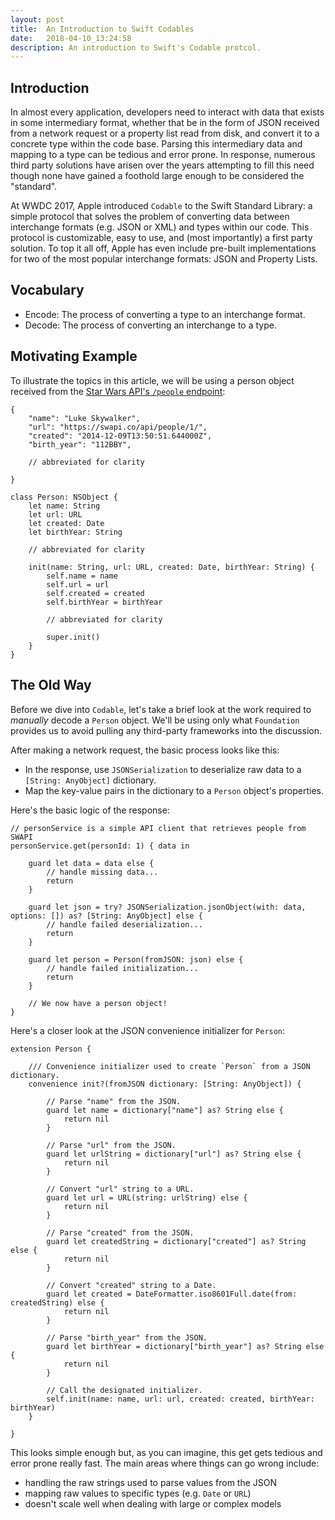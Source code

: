 ```yaml
---
layout: post
title:  An Introduction to Swift Codables
date:   2018-04-10_13:24:58
description: An introduction to Swift's Codable protcol.
---
```


<!--  Outline

> _All examples assume Swift 4.1 and Xcode 9.3._

1. An Introduction to Swift’s `Codable` Protocol
	- Brief primer on manual JSON parsing on iOS.
	- High level overview of protocols and how to use them.
	- Manually implementing Decodable/Encodable conformance.
	- You get a lot for free.
	- Decoding/Encoding strategies.
	- Classes vs. Structs
		- Pass by reference vs value types
		- Deterministic property initialization
	- 	`Codable` Network Requests

-->

## Introduction

In almost every application, developers need to interact with data that exists in some intermediary format, whether that be in the form of JSON received from a network request or a property list read from disk, and convert it to a concrete type within the code base. Parsing this intermediary data and mapping to a type can be tedious and error prone. In response, numerous third party solutions have arisen over the years attempting to fill this need though none have gained a foothold large enough to be considered the "standard".

At WWDC 2017, Apple introduced `Codable` to the Swift Standard Library: a simple protocol that solves the problem of converting data between interchange formats (e.g. JSON or XML) and types within our code. This protocol is customizable, easy to use, and (most importantly) a first party solution. To top it all off, Apple has even include pre-built implementations for two of the most popular interchange formats: JSON and Property Lists.

## Vocabulary

- Encode: The process of converting a type to an interchange format.
- Decode: The process of converting an interchange to a type.

## Motivating Example

To illustrate the topics in this article, we will be using a person object received from the [Star Wars API's `/people` endpoint](https://swapi.co/api/people/1/):

```
{
	"name": "Luke Skywalker",
	"url": "https://swapi.co/api/people/1/",
	"created": "2014-12-09T13:50:51.644000Z",
	"birth_year": "112BBY",

	// abbreviated for clarity

}
```

```
class Person: NSObject {
	let name: String
	let url: URL
	let created: Date
	let birthYear: String

	// abbreviated for clarity

	init(name: String, url: URL, created: Date, birthYear: String) {
		self.name = name
		self.url = url
		self.created = created
		self.birthYear = birthYear

		// abbreviated for clarity

		super.init()
	}
}
```

## The Old Way

Before we dive into `Codable`, let's take a brief look at the work required to _manually_ decode a `Person` object. We'll be using only what `Foundation` provides us to avoid pulling any third-party frameworks into the discussion.

After making a network request, the basic process looks like this:  

- In the response, use `JSONSerialization` to deserialize raw data to a `[String: AnyObject]` dictionary.
- Map the key-value pairs in the dictionary to a `Person` object's properties.

Here's the basic logic of the response:

```
// personService is a simple API client that retrieves people from SWAPI
personService.get(personId: 1) { data in
    
    guard let data = data else {
        // handle missing data...
        return
    }

    guard let json = try? JSONSerialization.jsonObject(with: data, options: []) as? [String: AnyObject] else {
        // handle failed deserialization...
        return
    }
    
    guard let person = Person(fromJSON: json) else {
    	// handle failed initialization...
    	return
    }
    
    // We now have a person object!
}
```


Here's a closer look at the JSON convenience initializer for `Person`:

```
extension Person {

    /// Convenience initializer used to create `Person` from a JSON dictionary.
    convenience init?(fromJSON dictionary: [String: AnyObject]) {

        // Parse "name" from the JSON.
        guard let name = dictionary["name"] as? String else {
            return nil
        }

        // Parse "url" from the JSON.
        guard let urlString = dictionary["url"] as? String else {
            return nil
        }

        // Convert "url" string to a URL.
        guard let url = URL(string: urlString) else {
            return nil
        }

        // Parse "created" from the JSON.
        guard let createdString = dictionary["created"] as? String else {
            return nil
        }

        // Convert "created" string to a Date.
        guard let created = DateFormatter.iso8601Full.date(from: createdString) else {
            return nil
        }

        // Parse "birth_year" from the JSON.
        guard let birthYear = dictionary["birth_year"] as? String else {
            return nil
        }

        // Call the designated initializer.
        self.init(name: name, url: url, created: created, birthYear: birthYear)
    }

}
```

This looks simple enough but, as you can imagine, this get gets tedious and error prone really fast. The main areas where things can go wrong include:

- handling the raw strings used to parse values from the JSON
- mapping raw values to specific types (e.g. `Date` or `URL`)
- doesn't scale well when dealing with large or complex models








































